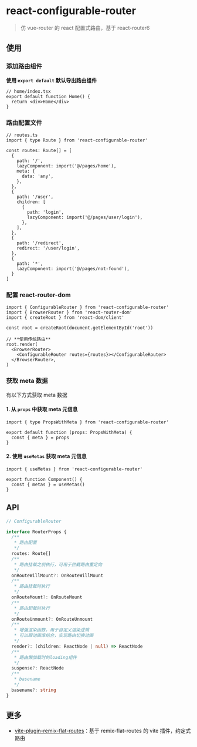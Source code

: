 # react-configurable-router

> 仿 vue-router 的 react 配置式路由，基于 react-router6

## 使用

### 添加路由组件

**使用 `export default` 默认导出路由组件**

```tsx
// home/index.tsx
export default function Home() {
  return <div>Home</div>
}
```

### 路由配置文件

```tsx
// routes.ts
import { type Route } from 'react-configurable-router'

const routes: Route[] = [
  {
    path: '/',
    lazyComponent: import('@/pages/home'),
    meta: {
      data: 'any',
    },
  },
  {
    path: '/user',
    children: [
      {
        path: 'login',
        lazyComponent: import('@/pages/user/login'),
      },
    ],
  },
  {
    path: '/redirect',
    redirect: '/user/login',
  },
  {
    path: '*',
    lazyComponent: import('@/pages/not-found'),
  }
]
```

### 配置 react-router-dom

```tsx
import { ConfigurableRouter } from 'react-configurable-router'
import { BrowserRouter } from 'react-router-dom'
import { createRoot } from 'react-dom/client'

const root = createRoot(document.getElementById('root'))

// **使用传统路由**
root.render(
  <BrowserRouter>
    <ConfigurableRouter routes={routes}></ConfigurableRouter>
  </BrowserRouter>,
)
```

### 获取 meta 数据

有以下方式获取 meta 数据

#### 1. 从 `props` 中获取 meta 元信息

```tsx
import { type PropsWithMeta } from 'react-configurable-router'

export default function (props: PropsWithMeta) {
  const { meta } = props
}
```

#### 2. 使用 `useMetas` 获取 meta 元信息

```tsx
import { useMetas } from 'react-configurable-router'

export function Component() {
  const { metas } = useMetas()
}
```

## API

```ts
// ConfigurableRouter

interface RouterProps {
  /**
   * 路由配置
   */
  routes: Route[]
  /**
   * 路由挂载之前执行，可用于拦截路由重定向
   */
  onRouteWillMount?: OnRouteWillMount
  /**
   * 路由挂载时执行
   */
  onRouteMount?: OnRouteMount
  /**
   * 路由卸载时执行
   */
  onRouteUnmount?: OnRouteUnmount
  /**
   * 增强渲染函数，用于自定义渲染逻辑
   * 可以跟动画库结合，实现路由切换动画
   */
  render?: (children: ReactNode | null) => ReactNode
  /**
   * 路由懒加载时的loading组件
   */
  suspense?: ReactNode
  /**
   * basename
   */
  basename?: string
}
```

## 更多

- [vite-plugin-remix-flat-routes](https://github.com/hemengke1997/vite-plugin-remix-flat-routes)：基于 remix-flat-routes 的 vite 插件，约定式路由
